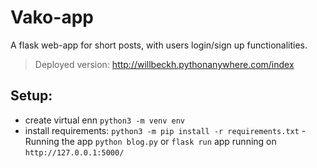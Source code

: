 # Vako-app
A flask web-app for short posts, with users login/sign up functionalities.
> Deployed version: http://willbeckh.pythonanywhere.com/index

## Setup:
- create virtual enn `python3 -m venv env`
- install requirements: `python3 -m pip install -r requirements.txt`
-Running the app `python blog.py` or `flask run`
app running on `http://127.0.0.1:5000/`
